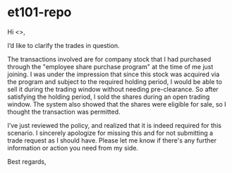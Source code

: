 # et101-repo

Hi <>,

I’d like to clarify the trades in question.

The transactions involved are for company stock that I had purchased through the "employee share purchase program" at the time of me just joining. I was under the impression that since this stock was acquired via the program and subject to the required holding period, I would be able to sell it during the trading window without needing pre-clearance. So after satisfying the holding period, I sold the shares during an open trading window. The system also showed that the shares were eligible for sale, so I thought the transaction was permitted.

I’ve just reviewed the policy, and realized that it is indeed required for this scenario. I sincerely apologize for missing this and for not submitting a trade request as I should have. Please let me know if there's any further information or action you need from my side.

Best regards,


